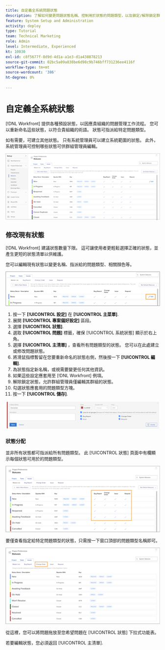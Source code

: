 ```yaml
---
title: 自定義全系統問題狀態
description: 了解如何變更問題狀態名稱、控制用於狀態的問題類型，以及鎖定/解除鎖定群組層級自訂的狀態。
feature: System Setup and Administration
activity: deploy
type: Tutorial
team: Technical Marketing
role: Admin
level: Intermediate, Experienced
kt: 10030
exl-id: c8f5677f-8d9d-4d1a-a1e3-d1a438878213
source-git-commit: 02bc5a09a838be6d98c9b746bff731236ee4116f
workflow-type: tm+mt
source-wordcount: '386'
ht-degree: 0%

---
```


# 自定義全系統狀態

[!DNL Workfront] 提供各種預設狀態，以因應貴組織的問題管理工作流程。 您可以重新命名這些狀態，以符合貴組織的術語。 狀態可指派給特定問題類型。

如有需要，可建立其他狀態。 只有系統管理員可以建立系統範圍的狀態。 此外，系統管理員可控制哪些狀態可供群組管理員編輯。

![[!UICONTROL 問題] 標籤 [!UICONTROL 雕像] 頁面 [!UICONTROL 設定]](assets/admin-fund-all-issue-statuses.png)

## 修改現有狀態

[!DNL Workfront] 建議狀態數量下限。 這可讓使用者更輕鬆選擇正確的狀態，並產生更短的狀態清單以供維護。

您可以編輯現有狀態以變更名稱、指派給的問題類型、相關顏色等。

![問題狀態清單 [!UICONTROL 編輯] 突出顯示的選項](assets/admin-fund-edit-issue-status.png)

1. 按一下 **[!UICONTROL 設定]** 在 **[!UICONTROL 主菜單]**.
1. 展開 **[!UICONTROL 專案偏好設定]** 區段。
1. 選擇 **[!UICONTROL 狀態]**.
1. 選取 **[!UICONTROL 問題]** 標籤，確保 [!UICONTROL 系統狀態] 顯示於右上角。
1. 選擇 **[!UICONTROL 主清單]** ，查看所有問題類型的狀態。 您可以在此處建立或修改問題狀態。
1. 將滑鼠指標暫留在您要重新命名的狀態右側，然後按一下 **[!UICONTROL 編輯]**.
1. 為狀態指定新名稱，或視需要變更任何其他資訊。
1. 如果這些設定應套用至 [!DNL Workfront] 例項。
1. 解除鎖定狀態，允許群組管理員僅編輯其群組的狀態。
1. 勾選狀態應套用的問題類型方塊。
1. 按一下 **[!UICONTROL 儲存]**.

![建立新狀態的窗口](assets/admin-fund-edit-issue-status-2.png)

### 狀態分配

並非所有狀態都可指派給所有問題類型。 此 [!UICONTROL 狀態] 頁面中有欄顯示每個狀態可用於的問題類型。

![在「狀態」頁的「問題」頁簽上突出顯示更改順序](assets/admin-fund-issue-type-statuses.png)


要僅查看指定給特定問題類型的狀態，只需按一下窗口頂部的問題類型名稱即可。

![[!UICONTROL 問題] 標籤 [!UICONTROL 狀態] 高亮顯示列的頁面](assets/admin-fund-statuses-issue-type.png)

從這裡，您可以將問題拖放至您希望問題在 [!UICONTROL 狀態] 下拉式功能表。

若要編輯狀態，您必須返回 [!UICONTROL 主清單].

